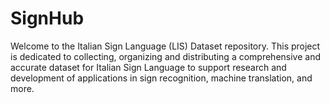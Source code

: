 # SignHub
Welcome to the Italian Sign Language (LIS) Dataset repository. This project is dedicated to collecting, organizing and distributing a comprehensive and accurate dataset for Italian Sign Language to support research and development of applications in sign recognition, machine translation, and more.
